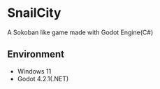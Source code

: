 # SnailCity
A Sokoban like game made with Godot Engine(C#)

## Environment
- Windows 11
- Godot 4.2.1(.NET)
